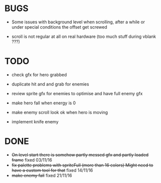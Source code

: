 BUGS
====

* Some issues with background level when scrolling, after a while or under special
conditions the offset get screwed

* scroll is not regular at all on real hardware (too much stuff during vblank ???)

TODO
====

* check gfx for hero grabbed
* duplicate hit and and grab for enemies
* review sprite gfx for enemies to optimise and have full enemy gfx

* make hero fall when energy is 0
* make enemy scroll look ok when hero is moving

* implement knife enemy

DONE
====

* ~~On level start there is somehow partly messed gfx and partly loaded frame~~ fixed 03/11/16
* ~~fix palette problems with spriteFull (more than 16 colors) Might need to have a custom tool for that~~ fixed 14/11/16
* ~~make enemy fall~~ fixed 21/11/16
